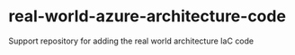 # real-world-azure-architecture-code
Support repository for adding the real world architecture IaC code
